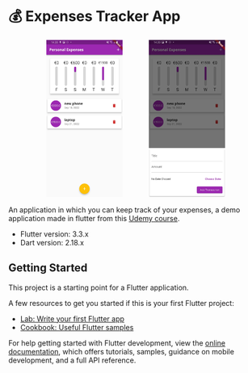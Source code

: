 # 💰 Expenses Tracker App

<p align="middle">
  <img src="assets/images/base_screen.jpg" width="30%" style="margin-right: 3rem" />
  <img src="assets/images/add_expense.jpg" width="30%" /> 
</p>

An application in which you can keep track of your expenses, a demo application made in flutter from this [Udemy course][course].

- Flutter version: 3.3.x
- Dart version: 2.18.x

## Getting Started

This project is a starting point for a Flutter application.

A few resources to get you started if this is your first Flutter project:

- [Lab: Write your first Flutter app](https://docs.flutter.dev/get-started/codelab)
- [Cookbook: Useful Flutter samples](https://docs.flutter.dev/cookbook)

For help getting started with Flutter development, view the
[online documentation](https://docs.flutter.dev/), which offers tutorials,
samples, guidance on mobile development, and a full API reference.

<!-- LINKS -->
[course]: https://www.udemy.com/course/learn-flutter-dart-to-build-ios-android-apps/
